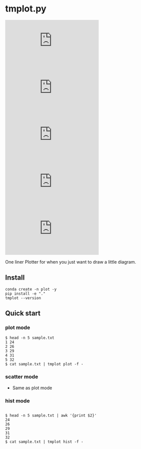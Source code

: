 # tmplot.py
![last-commit](https://img.shields.io/github/last-commit/th2ch-g/tmplot.py)
![license](https://img.shields.io/github/license/th2ch-g/tmplot.py)
![language](https://img.shields.io/github/languages/top/th2ch-g/tmplot.py)
![repo-size](https://img.shields.io/github/repo-size/th2ch-g/tmplot.py)
![stars](https://img.shields.io/github/stars/th2ch-g/tmplot.py)

One liner Plotter for when you just want to draw a little diagram.


## Install
~~~shell
conda create -n plot -y
pip install -e "."
tmplot --version
~~~

## Quick start
### plot mode
~~~shell
$ head -n 5 sample.txt
1 24
2 26
3 29
4 31
5 32
$ cat sample.txt | tmplot plot -f -
~~~

### scatter mode
- Same as plot mode


### hist mode
~~~shell

$ head -n 5 sample.txt | awk '{print $2}'
24
26
29
31
32
$ cat sample.txt | tmplot hist -f -
~~~


